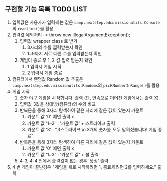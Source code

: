 ## **구현할 기능 목록 TODO LIST**

1. 입력값은 사용자가 입력하는 값은 `camp.nextstep.edu.missionutils.Console`의 `readLine()`을 활용 
2. 입력값 예외처리 -> throw new IllegalArgumentException();
	1. 입력값 wrapper class 로 받기
		1. 3자리의 수를 입력받는지 확인
		2. 1~9까지 서로 다른 수를 입력받는지 확인
	2. 게임이 종료 후 1, 2 값 입력 받는지 확인
		1. 1 입력시 게임 시작
		2. 2 입력시 게임 종료
3. 컴퓨터에서 랜덤값 Random 값 추출은 `camp.nextstep.edu.missionutils.Randoms`의 `pickNumberInRange()`를 활용
4. 게임 시작
	1. 숫자 야구 게임을 시작합니다. 출력 (단, 연속으로 이어진 게임에서는 출력 X)
	2. 입력값 3값을 상대방(컴퓨터)의 수와 비교
	3. 반복문을 통해 3자리 탐색하여 같은 자리에 같은 값이 있는지 카운트
		1. 카운트 값 '0' 이면 출력 x
		2. 카운트 값 '1~2' : '카운트 값' + 스트라이크 출력
		3. 카운트 값 '3'   : "3스트라이크  \n 3개의 숫자를 모두 맞히셨습니다! 게임 종료"
	4. 반복문을 통해 3자리 탐색하여 다른 자리에 같은 값이 있는지 카운트
		1. 카운트 값 '0' 이면 출력 x
		2. 카운트 값 '1~3' : '카운트 값' + 볼 출력
	5. 4-3, 4-4 번에서 출력값이 없는 경우 '낫싱' 출력
5. 4 번 게임이 끝난경우 "게임을 새로 시작하려면 1, 종료하려면 2를 입력하세요." 출력